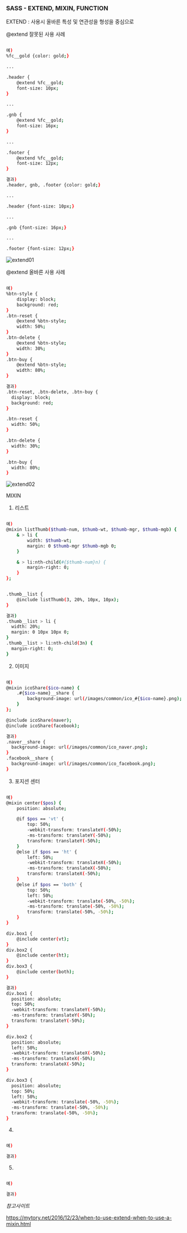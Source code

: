 ### **SASS - EXTEND, MIXIN, FUNCTION**

EXTEND :  사용시 올바른 특성 및 연관성을 형성을 중심으로

@extend 잘못된 사용 사례

```sh

예)
%fc__gold {color: gold;}

...

.header {
	@extend %fc__gold;
	font-size: 10px;
}

...

.gnb {
	@extend %fc__gold;
	font-size: 16px;
}

...

.footer {
	@extend %fc__gold;
	font-size: 12px;
}

결과)
.header, gnb, .footer {color: gold;}

...

.header {font-size: 10px;}

... 

.gnb {font-size: 16px;}

...

.footer {font-size: 12px;}


```

![extend01](https://user-images.githubusercontent.com/43169339/51810277-406ba980-22ea-11e9-9553-cfe0be9d694f.PNG)



@extend 올바른 사용 사례
```sh

예)
%btn-style {
	display: block;
	background: red;
}
.btn-reset {
	@extend %btn-style;
	width: 50%;
}
.btn-delete {
	@extend %btn-style;
	width: 30%;
}
.btn-buy {
	@extend %btn-style;
	width: 80%;
}

결과)
.btn-reset, .btn-delete, .btn-buy {
  display: block;
  background: red;
}

.btn-reset {
  width: 50%;
}

.btn-delete {
  width: 30%;
}

.btn-buy {
  width: 80%;
}

```

![extend02](https://user-images.githubusercontent.com/43169339/51810576-08656600-22ec-11e9-8636-9b17686d919a.PNG)

MIXIN 



1. 리스트

```sh

예)
@mixin listThumb($thumb-num, $thumb-wt, $thumb-mgr, $thumb-mgb) {
	& > li {
		width: $thumb-wt;
		margin: 0 $thumb-mgr $thumb-mgb 0; 
	}

	& > li:nth-child(#{$thumb-num}n) {
		margin-right: 0;
	}
};


.thumb__list {
	@include listThumb(3, 20%, 10px, 10px);
}

결과)
.thumb__list > li {
  width: 20%;
  margin: 0 10px 10px 0;
}
.thumb__list > li:nth-child(3n) {
  margin-right: 0;
}

```



2. 이미지

```sh

예)
@mixin icoShare($ico-name) {
	.#{$ico-name}__share {
		background-image: url(/images/common/ico_#{$ico-name}.png);
	}
};

@include icoShare(naver);
@include icoShare(facebook);

결과)
.naver__share {
  background-image: url(/images/common/ico_naver.png);
}
.facebook__share {
  background-image: url(/images/common/ico_facebook.png);
}

```



3. 포지션 센터

```sh

예)
@mixin center($pos) {
	position: absolute;

	@if $pos == 'vt' {
		top: 50%;
		-webkit-transform: translateY(-50%);
		-ms-transform: translateY(-50%);
		transform: translateY(-50%);
	}
	@else if $pos == 'ht' {
		left: 50%;
		-webkit-transform: translateX(-50%);
		-ms-transform: translateX(-50%);
		transform: translateX(-50%);
	}
	@else if $pos == 'both' {
		top: 50%;
		left: 50%;
		-webkit-transform: translate(-50%, -50%);
		-ms-transform: translate(-50%, -50%);
		transform: translate(-50%, -50%);
	}
}

div.box1 {
	@include center(vt);
}
div.box2 {
	@include center(ht);
}
div.box3 {
	@include center(both);
}

결과)
div.box1 {
  position: absolute;
  top: 50%;
  -webkit-transform: translateY(-50%);
  -ms-transform: translateY(-50%);
  transform: translateY(-50%);
}

div.box2 {
  position: absolute;
  left: 50%;
  -webkit-transform: translateX(-50%);
  -ms-transform: translateX(-50%);
  transform: translateX(-50%);
}

div.box3 {
  position: absolute;
  top: 50%;
  left: 50%;
  -webkit-transform: translate(-50%, -50%);
  -ms-transform: translate(-50%, -50%);
  transform: translate(-50%, -50%);
}

```

4.

```sh

예)

결과)

```

5.

```sh

예)

결과)

```







*참고사이트*

https://mytory.net/2016/12/23/when-to-use-extend-when-to-use-a-mixin.html